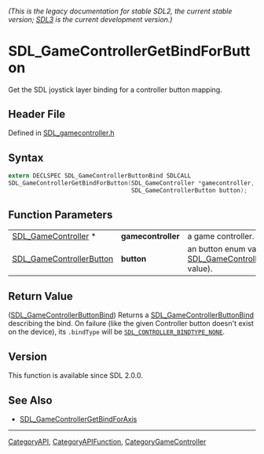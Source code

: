 ###### (This is the legacy documentation for stable SDL2, the current stable version; [SDL3](https://wiki.libsdl.org/SDL3/) is the current development version.)
# SDL_GameControllerGetBindForButton

Get the SDL joystick layer binding for a controller button mapping.

## Header File

Defined in [SDL_gamecontroller.h](https://github.com/libsdl-org/SDL/blob/SDL2/include/SDL_gamecontroller.h)

## Syntax

```c
extern DECLSPEC SDL_GameControllerButtonBind SDLCALL
SDL_GameControllerGetBindForButton(SDL_GameController *gamecontroller,
                                   SDL_GameControllerButton button);
```

## Function Parameters

|                                                      |                    |                                                                                       |
| ---------------------------------------------------- | ------------------ | ------------------------------------------------------------------------------------- |
| [SDL_GameController](SDL_GameController) *           | **gamecontroller** | a game controller.                                                                    |
| [SDL_GameControllerButton](SDL_GameControllerButton) | **button**         | an button enum value (an [SDL_GameControllerButton](SDL_GameControllerButton) value). |

## Return Value

([SDL_GameControllerButtonBind](SDL_GameControllerButtonBind)) Returns a
[SDL_GameControllerButtonBind](SDL_GameControllerButtonBind) describing the
bind. On failure (like the given Controller button doesn't exist on the
device), its `.bindType` will be
[`SDL_CONTROLLER_BINDTYPE_NONE`](SDL_CONTROLLER_BINDTYPE_NONE).

## Version

This function is available since SDL 2.0.0.

## See Also

- [SDL_GameControllerGetBindForAxis](SDL_GameControllerGetBindForAxis)

----
[CategoryAPI](CategoryAPI), [CategoryAPIFunction](CategoryAPIFunction), [CategoryGameController](CategoryGameController)

